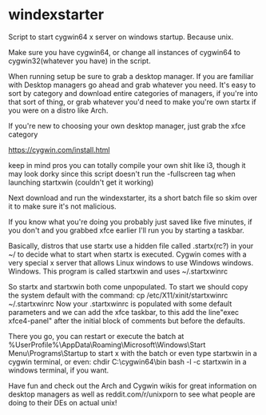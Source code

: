 # windexstarter
Script to start cygwin64 x server on windows startup. Because unix.

Make sure you have cygwin64, or change all instances of cygwin64 to cygwin32(whatever you have) in the script.

When running setup be sure to grab a desktop manager. If you are familiar with Desktop managers go ahead and grab whatever you need. It's easy to sort by category and download entire categories of managers, if you're into that sort of thing, or grab whatever you'd need to make you're own startx if you were on a distro like Arch.

If you're new to choosing your own  desktop manager, just grab the xfce category

https://cygwin.com/install.html

keep in mind pros you can totally compile your own shit like i3, though it may look dorky since this script doesn't run the -fullscreen tag when launching startxwin (couldn't get it working)

Next download and run the windexstarter, its a short batch file so skim over it to make sure it's not malicious.

If you know what you're doing you probably just saved like five minutes, if you don't and you grabbed xfce earlier I'll run you by starting a taskbar.

Basically, distros that use startx use a hidden file called .startx(rc?) in your ~/ to decide what to start when startx is executed.
Cygwin comes with a very special x server that allows Linux windows to use Windows windows. Windows. This program is called startxwin and uses ~/.startxwinrc

So startx and startxwin both come unpopulated. 
To start we should copy the system default with the command:
cp /etc/X11/xinit/startxwinrc ~/.startxwinrc
Now your .startxwinrc is populated with some default parameters and we can add the xfce taskbar, to this add the line"exec xfce4-panel" after the initial block of comments but before the defaults.


There you go, you can restart or execute the batch at %UserProfile%\AppData\Roaming\Microsoft\Windows\Start Menu\Programs\Startup
to start x with the batch or even type startxwin in a cygwin terminal, or even:
chdir C:\cygwin64\bin
bash -l -c startxwin
in a windows terminal, if you want.

Have fun and check out the Arch and Cygwin wikis for great information on desktop managers as well as reddit.com/r/unixporn to see what people are doing to their DEs on actual unix!
